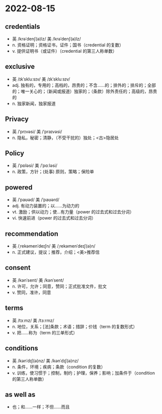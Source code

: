 # 2022-08-15

## credentials
- 英 /krəˈdenʃ(ə)lz/ 美 /krəˈdenʃ(ə)lz/
- n. 资格证明；资格证书，证件；国书（credential 的复数）
- v. 提供证明书（或证件）（credential 的第三人称单数）

## exclusive
- 英 /ɪkˈskluːsɪv/ 美 /ɪkˈskluːsɪv/
- adj. 独有的，专用的；高档的，昂贵的；不含……的；排外的；排斥的；全部的；唯一关心的；（新闻或报道）独家的；（条款）除外责任的；高级的，昂贵的
- n. 独家新闻，独家报道

## Privacy
- 英 /ˈprɪvəsi/ 美 /ˈpraɪvəsi/
- n. 隐私，秘密；清静，（不受干扰的）独处；<古>隐居处

## Policy
- 英 /ˈpɒləsi/ 美 /ˈpɑːləsi/
- n. 政策，方针；(处事) 原则，策略；保险单

## powered
- 英 /ˈpaʊəd/ 美 /ˈpaʊərd/
- adj. 有动力装置的；以……为动力的
- vt. 激励；供以动力；使…有力量（power 的过去式和过去分词）
- vi. 快速前进（power 的过去式和过去分词）

## recommendation
- 英 /ˌrekəmenˈdeɪʃn/ 美 /ˌrekəmenˈdeɪʃ(ə)n/
- n. 正式建议，提议；推荐，介绍；<美>推荐信

## consent
- 英 /kənˈsent/ 美 /kənˈsent/
- n. 许可，允许；同意，赞同；正式批准文件，批文
- v. 赞同，准许，同意

## terms
- 英 /tɜːmz/ 美 /tɜːrmz/
- n. 地位，关系；[法]条款；术语；措辞；价钱（term 的复数形式）
- v. 把……称为（term 的三单形式）

## conditions
- 英 /kənˈdɪʃ(ə)nz/ 美 /kənˈdɪʃ(ə)nz/
- n. 条件，环境；疾病；条款（condition 的复数）
- v. 训练，使习惯于；控制，制约；护理，保养；影响；加条件于（condition 的第三人称单数）

## as well as
- 也；和……一样；不但……而且
